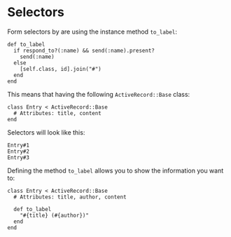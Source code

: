 # Selectors

Form selectors by are using the instance method `to_label`:

    def to_label
      if respond_to?(:name) && send(:name).present?
        send(:name)
      else
        [self.class, id].join("#")
      end
    end

This means that having the following `ActiveRecord::Base` class:

    class Entry < ActiveRecord::Base
      # Attributes: title, content
    end

Selectors will look like this:

    Entry#1
    Entry#2
    Entry#3

Defining the method `to_label` allows you to show the information you want to:

    class Entry < ActiveRecord::Base
      # Attributes: title, author, content

      def to_label
        "#{title} (#{author})"
      end
    end
